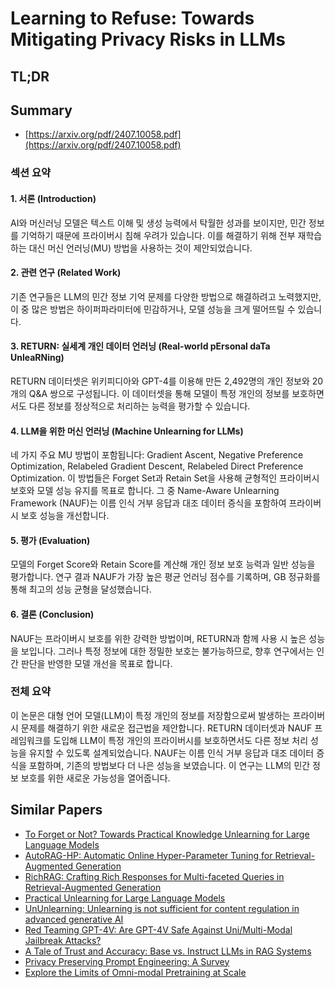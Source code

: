 # Learning to Refuse: Towards Mitigating Privacy Risks in LLMs
## TL;DR
## Summary
- [https://arxiv.org/pdf/2407.10058.pdf](https://arxiv.org/pdf/2407.10058.pdf)

### 섹션 요약

#### 1. 서론 (Introduction)
AI와 머신러닝 모델은 텍스트 이해 및 생성 능력에서 탁월한 성과를 보이지만, 민간 정보를 기억하기 때문에 프라이버시 침해 우려가 있습니다. 이를 해결하기 위해 전부 재학습하는 대신 머신 언러닝(MU) 방법을 사용하는 것이 제안되었습니다.

#### 2. 관련 연구 (Related Work)
기존 연구들은 LLM의 민간 정보 기억 문제를 다양한 방법으로 해결하려고 노력했지만, 이 중 많은 방법은 하이퍼파라미터에 민감하거나, 모델 성능을 크게 떨어뜨릴 수 있습니다.

#### 3. RETURN: 실세계 개인 데이터 언러닝 (Real-world pErsonal daTa UnleaRNing)
RETURN 데이터셋은 위키피디아와 GPT-4를 이용해 만든 2,492명의 개인 정보와 20개의 Q&A 쌍으로 구성됩니다. 이 데이터셋을 통해 모델이 특정 개인의 정보를 보호하면서도 다른 정보를 정상적으로 처리하는 능력을 평가할 수 있습니다.

#### 4. LLM을 위한 머신 언러닝 (Machine Unlearning for LLMs)
네 가지 주요 MU 방법이 포함됩니다: Gradient Ascent, Negative Preference Optimization, Relabeled Gradient Descent, Relabeled Direct Preference Optimization. 이 방법들은 Forget Set과 Retain Set을 사용해 균형적인 프라이버시 보호와 모델 성능 유지를 목표로 합니다. 그 중 Name-Aware Unlearning Framework (NAUF)는 이름 인식 거부 응답과 대조 데이터 증식을 포함하여 프라이버시 보호 성능을 개선합니다.

#### 5. 평가 (Evaluation)
모델의 Forget Score와 Retain Score를 계산해 개인 정보 보호 능력과 일반 성능을 평가합니다. 연구 결과 NAUF가 가장 높은 평균 언러닝 점수를 기록하며, GB 정규화를 통해 최고의 성능 균형을 달성했습니다.

#### 6. 결론 (Conclusion)
NAUF는 프라이버시 보호를 위한 강력한 방법이며, RETURN과 함께 사용 시 높은 성능을 보입니다. 그러나 특정 정보에 대한 정밀한 보호는 불가능하므로, 향후 연구에서는 인간 판단을 반영한 모델 개선을 목표로 합니다.

### 전체 요약

이 논문은 대형 언어 모델(LLM)이 특정 개인의 정보를 저장함으로써 발생하는 프라이버시 문제를 해결하기 위한 새로운 접근법을 제안합니다. RETURN 데이터셋과 NAUF 프레임워크를 도입해 LLM이 특정 개인의 프라이버시를 보호하면서도 다른 정보 처리 성능을 유지할 수 있도록 설계되었습니다. NAUF는 이름 인식 거부 응답과 대조 데이터 증식을 포함하며, 기존의 방법보다 더 나은 성능을 보였습니다. 이 연구는 LLM의 민간 정보 보호를 위한 새로운 가능성을 열어줍니다.

## Similar Papers
- [To Forget or Not? Towards Practical Knowledge Unlearning for Large Language Models](2407.01920.md)
- [AutoRAG-HP: Automatic Online Hyper-Parameter Tuning for Retrieval-Augmented Generation](2406.19251.md)
- [RichRAG: Crafting Rich Responses for Multi-faceted Queries in Retrieval-Augmented Generation](2406.12566.md)
- [Practical Unlearning for Large Language Models](2407.10223.md)
- [UnUnlearning: Unlearning is not sufficient for content regulation in advanced generative AI](2407.00106.md)
- [Red Teaming GPT-4V: Are GPT-4V Safe Against Uni/Multi-Modal Jailbreak Attacks?](2404.03411.md)
- [A Tale of Trust and Accuracy: Base vs. Instruct LLMs in RAG Systems](2406.14972.md)
- [Privacy Preserving Prompt Engineering: A Survey](2404.06001.md)
- [Explore the Limits of Omni-modal Pretraining at Scale](2406.09412.md)
